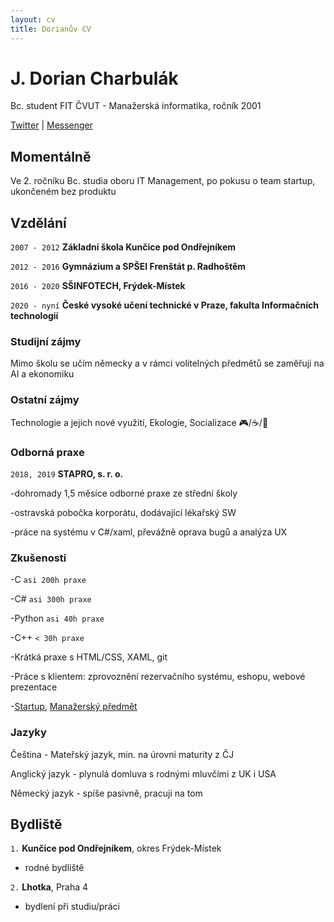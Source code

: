 ```yaml
---
layout: cv
title: Dorianův CV
---
```

# J. Dorian Charbulák
Bc. student FIT ČVUT - Manažerská informatika, ročník 2001

<div id="webaddress">
<a href="https://twitter.com/charbulakdorian">Twitter</a>
| <a href="https://www.facebook.com/jakub.charbulak">Messenger</a>
</div>


## Momentálně 

Ve 2. ročníku Bc. studia oboru IT Management, po pokusu o team startup, ukončeném bez produktu


## Vzdělání

`2007 - 2012`
__Základní škola Kunčice pod Ondřejníkem__

`2012 - 2016`
__Gymnázium a SPŠEI Frenštát p. Radhoštěm__

`2016 - 2020`
__SŠINFOTECH, Frýdek-Místek__

`2020 - nyní`
__České vysoké učení technické v Praze, fakulta Informačních technologií__

### Studijní zájmy

Mimo školu se učím německy a v rámci volitelných předmětů se zaměřuji na AI a ekonomiku


### Ostatní zájmy

Technologie a jejich nové využití, Ekologie, Socializace 🎮/☕/💃

### Odborná praxe

`2018, 2019`
__STAPRO, s. r. o.__

-dohromady 1,5 měsíce odborné praxe ze střední školy

-ostravská pobočka korporátu, dodávající lékařský SW

-práce na systému v C#/xaml, převážně oprava bugů a analýza UX

### Zkušenosti

-C `asi 200h praxe`

-C# `asi 300h praxe`

-Python `asi 40h praxe`

-C++ `< 30h praxe`

-Krátká praxe s HTML/CSS, XAML, git

-Práce s klientem: zprovoznění rezervačního systému, eshopu, webové prezentace

-[Startup](https://github.com/dorian-strawberrypie/cv-monorepo/tree/main/2021_otevrenyokno-groupstartup), [Manažerský předmět](https://github.com/dorian-strawberrypie/cv-monorepo/tree/main/2021_bussinessanalysis-subject)

### Jazyky

Čeština - Mateřský jazyk, min. na úrovni maturity z ČJ

Anglický jazyk - plynulá domluva s rodnými mluvčími z UK i USA

Německý jazyk - spíše pasivně, pracuji na tom



## Bydliště

`1.`
__Kunčice pod Ondřejníkem__, okres Frýdek-Místek

- rodné bydliště

`2.`
__Lhotka__, Praha 4

- bydlení při studiu/práci



<!-- ### Footer

Last updated: Feb 11 -->


